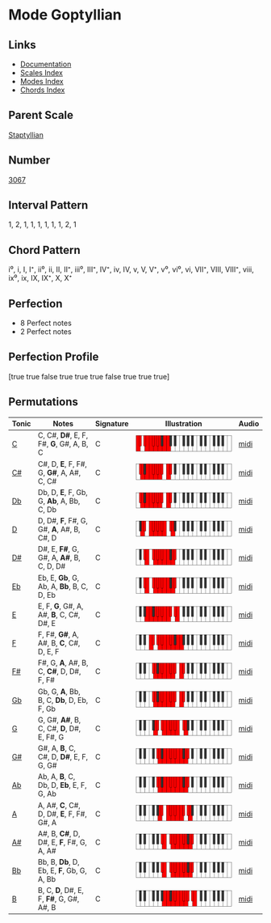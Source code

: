 # Mode Goptyllian

## Links

- [Documentation](index.md)
- [Scales Index](Scales.md)
- [Modes Index](Modes.md)
- [Chords Index](Chords.md)

## Parent Scale

[Staptyllian](ScaleStaptyllian.md)

## Number

[3067](https://ianring.com/musictheory/scales/3067)

## Interval Pattern

1, 2, 1, 1, 1, 1, 1, 1, 2, 1

## Chord Pattern

i⁰, i, I, I⁺, ii⁰, ii, II, II⁺, iii⁰, III⁺, IV⁺, iv, IV, v, V, V⁺, v⁰, vi⁰, vi, VII⁺, VIII, VIII⁺, viii, ix⁰, ix, IX, IX⁺, X, X⁺

## Perfection

- 8 Perfect notes
- 2 Perfect notes

## Perfection Profile

[true true false true true true false true true true]

## Permutations

| Tonic | Notes | Signature | Illustration | Audio |
|-------|-------|-----------|--------------|-------|
| [C](ModeCNaturalGoptyllian.md) | C, C#, **D#**, E, F, F#, **G**, G#, A, B, C | C | ![CNaturalGoptyllian](ModeCNaturalGoptyllian.png) | [midi](https://github.com/edipermadi/music/blob/main/docs/ModeCNaturalGoptyllian.mid?raw=true) |
| [C#](ModeCSharpGoptyllian.md) | C#, D, **E**, F, F#, G, **G#**, A, A#, C, C# | C | ![CSharpGoptyllian](ModeCSharpGoptyllian.png) | [midi](https://github.com/edipermadi/music/blob/main/docs/ModeCSharpGoptyllian.mid?raw=true) |
| [Db](ModeDFlatGoptyllian.md) | Db, D, **E**, F, Gb, G, **Ab**, A, Bb, C, Db | C | ![DFlatGoptyllian](ModeDFlatGoptyllian.png) | [midi](https://github.com/edipermadi/music/blob/main/docs/ModeDFlatGoptyllian.mid?raw=true) |
| [D](ModeDNaturalGoptyllian.md) | D, D#, **F**, F#, G, G#, **A**, A#, B, C#, D | C | ![DNaturalGoptyllian](ModeDNaturalGoptyllian.png) | [midi](https://github.com/edipermadi/music/blob/main/docs/ModeDNaturalGoptyllian.mid?raw=true) |
| [D#](ModeDSharpGoptyllian.md) | D#, E, **F#**, G, G#, A, **A#**, B, C, D, D# | C | ![DSharpGoptyllian](ModeDSharpGoptyllian.png) | [midi](https://github.com/edipermadi/music/blob/main/docs/ModeDSharpGoptyllian.mid?raw=true) |
| [Eb](ModeEFlatGoptyllian.md) | Eb, E, **Gb**, G, Ab, A, **Bb**, B, C, D, Eb | C | ![EFlatGoptyllian](ModeEFlatGoptyllian.png) | [midi](https://github.com/edipermadi/music/blob/main/docs/ModeEFlatGoptyllian.mid?raw=true) |
| [E](ModeENaturalGoptyllian.md) | E, F, **G**, G#, A, A#, **B**, C, C#, D#, E | C | ![ENaturalGoptyllian](ModeENaturalGoptyllian.png) | [midi](https://github.com/edipermadi/music/blob/main/docs/ModeENaturalGoptyllian.mid?raw=true) |
| [F](ModeFNaturalGoptyllian.md) | F, F#, **G#**, A, A#, B, **C**, C#, D, E, F | C | ![FNaturalGoptyllian](ModeFNaturalGoptyllian.png) | [midi](https://github.com/edipermadi/music/blob/main/docs/ModeFNaturalGoptyllian.mid?raw=true) |
| [F#](ModeFSharpGoptyllian.md) | F#, G, **A**, A#, B, C, **C#**, D, D#, F, F# | C | ![FSharpGoptyllian](ModeFSharpGoptyllian.png) | [midi](https://github.com/edipermadi/music/blob/main/docs/ModeFSharpGoptyllian.mid?raw=true) |
| [Gb](ModeGFlatGoptyllian.md) | Gb, G, **A**, Bb, B, C, **Db**, D, Eb, F, Gb | C | ![GFlatGoptyllian](ModeGFlatGoptyllian.png) | [midi](https://github.com/edipermadi/music/blob/main/docs/ModeGFlatGoptyllian.mid?raw=true) |
| [G](ModeGNaturalGoptyllian.md) | G, G#, **A#**, B, C, C#, **D**, D#, E, F#, G | C | ![GNaturalGoptyllian](ModeGNaturalGoptyllian.png) | [midi](https://github.com/edipermadi/music/blob/main/docs/ModeGNaturalGoptyllian.mid?raw=true) |
| [G#](ModeGSharpGoptyllian.md) | G#, A, **B**, C, C#, D, **D#**, E, F, G, G# | C | ![GSharpGoptyllian](ModeGSharpGoptyllian.png) | [midi](https://github.com/edipermadi/music/blob/main/docs/ModeGSharpGoptyllian.mid?raw=true) |
| [Ab](ModeAFlatGoptyllian.md) | Ab, A, **B**, C, Db, D, **Eb**, E, F, G, Ab | C | ![AFlatGoptyllian](ModeAFlatGoptyllian.png) | [midi](https://github.com/edipermadi/music/blob/main/docs/ModeAFlatGoptyllian.mid?raw=true) |
| [A](ModeANaturalGoptyllian.md) | A, A#, **C**, C#, D, D#, **E**, F, F#, G#, A | C | ![ANaturalGoptyllian](ModeANaturalGoptyllian.png) | [midi](https://github.com/edipermadi/music/blob/main/docs/ModeANaturalGoptyllian.mid?raw=true) |
| [A#](ModeASharpGoptyllian.md) | A#, B, **C#**, D, D#, E, **F**, F#, G, A, A# | C | ![ASharpGoptyllian](ModeASharpGoptyllian.png) | [midi](https://github.com/edipermadi/music/blob/main/docs/ModeASharpGoptyllian.mid?raw=true) |
| [Bb](ModeBFlatGoptyllian.md) | Bb, B, **Db**, D, Eb, E, **F**, Gb, G, A, Bb | C | ![BFlatGoptyllian](ModeBFlatGoptyllian.png) | [midi](https://github.com/edipermadi/music/blob/main/docs/ModeBFlatGoptyllian.mid?raw=true) |
| [B](ModeBNaturalGoptyllian.md) | B, C, **D**, D#, E, F, **F#**, G, G#, A#, B | C | ![BNaturalGoptyllian](ModeBNaturalGoptyllian.png) | [midi](https://github.com/edipermadi/music/blob/main/docs/ModeBNaturalGoptyllian.mid?raw=true) |
